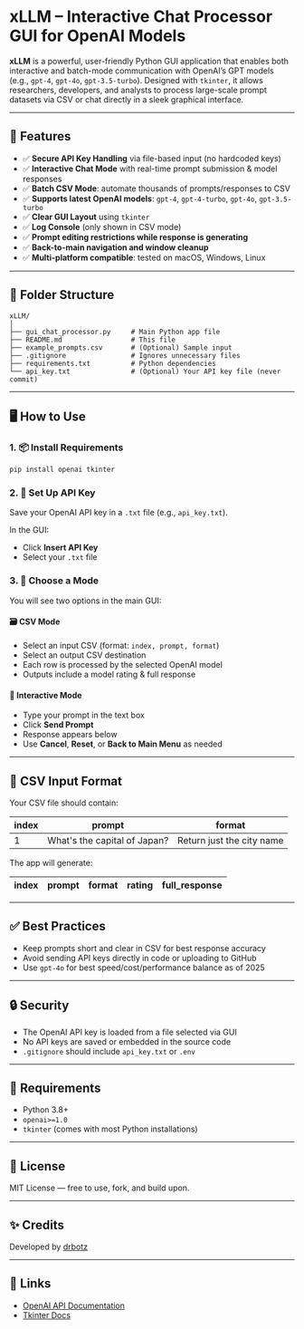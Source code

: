 # xLLM – Interactive Chat Processor GUI for OpenAI Models

**xLLM** is a powerful, user-friendly Python GUI application that enables both interactive and batch-mode communication with OpenAI’s GPT models (e.g., `gpt-4`, `gpt-4o`, `gpt-3.5-turbo`). Designed with `tkinter`, it allows researchers, developers, and analysts to process large-scale prompt datasets via CSV or chat directly in a sleek graphical interface.

---

## 🚀 Features

- ✅ **Secure API Key Handling** via file-based input (no hardcoded keys)
- ✅ **Interactive Chat Mode** with real-time prompt submission & model responses
- ✅ **Batch CSV Mode**: automate thousands of prompts/responses to CSV
- ✅ **Supports latest OpenAI models**: `gpt-4`, `gpt-4-turbo`, `gpt-4o`, `gpt-3.5-turbo`
- ✅ **Clear GUI Layout** using `tkinter`
- ✅ **Log Console** (only shown in CSV mode)
- ✅ **Prompt editing restrictions while response is generating**
- ✅ **Back-to-main navigation and window cleanup**
- ✅ **Multi-platform compatible**: tested on macOS, Windows, Linux

---

## 📁 Folder Structure

```
xLLM/
│
├── gui_chat_processor.py     # Main Python app file
├── README.md                 # This file
├── example_prompts.csv       # (Optional) Sample input
├── .gitignore                # Ignores unnecessary files
├── requirements.txt          # Python dependencies
└── api_key.txt               # (Optional) Your API key file (never commit)
```

---

## 🖥️ How to Use

### 1. 📦 Install Requirements

```bash
pip install openai tkinter
```

### 2. 🔐 Set Up API Key

Save your OpenAI API key in a `.txt` file (e.g., `api_key.txt`).

In the GUI:
- Click **Insert API Key**
- Select your `.txt` file

### 3. 🧠 Choose a Mode

You will see two options in the main GUI:

#### 🗃️ CSV Mode
- Select an input CSV (format: `index, prompt, format`)
- Select an output CSV destination
- Each row is processed by the selected OpenAI model
- Outputs include a model rating & full response

#### 💬 Interactive Mode
- Type your prompt in the text box
- Click **Send Prompt**
- Response appears below
- Use **Cancel**, **Reset**, or **Back to Main Menu** as needed

---

## 📝 CSV Input Format

Your CSV file should contain:

| index | prompt                      | format                  |
|-------|-----------------------------|--------------------------|
| 1     | What's the capital of Japan?| Return just the city name |

The app will generate:

| index | prompt                      | format                  | rating | full_response |
|-------|-----------------------------|--------------------------|--------|----------------|

---

## ✅ Best Practices

- Keep prompts short and clear in CSV for best response accuracy
- Avoid sending API keys directly in code or uploading to GitHub
- Use `gpt-4o` for best speed/cost/performance balance as of 2025

---

## 🔒 Security

- The OpenAI API key is loaded from a file selected via GUI
- No API keys are saved or embedded in the source code
- `.gitignore` should include `api_key.txt` or `.env`

---

## 🧬 Requirements

- Python 3.8+
- `openai>=1.0`
- `tkinter` (comes with most Python installations)

---

## 📄 License

MIT License — free to use, fork, and build upon.

---

## ✨ Credits

Developed by [drbotz](https://github.com/drbotz)

---

## 🔗 Links

- [OpenAI API Documentation](https://platform.openai.com/docs)
- [Tkinter Docs](https://docs.python.org/3/library/tkinter.html)

